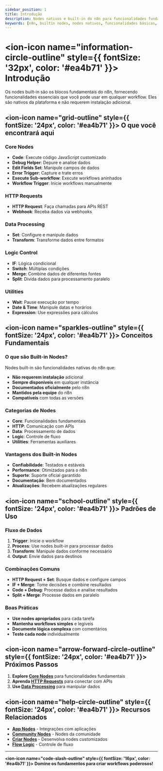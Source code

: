 ```yaml
---
sidebar_position: 1
title: Introdução
description: Nodes nativos e built-in do n8n para funcionalidades fundamentais
keywords: [n8n, builtin nodes, nodes nativos, funcionalidades básicas, core nodes]
---
```


# <ion-icon name="information-circle-outline" style={{ fontSize: '32px', color: '#ea4b71' }}></ion-icon> Introdução

Os nodes built-in são os blocos fundamentais do n8n, fornecendo funcionalidades essenciais que você pode usar em qualquer workflow. Eles são nativos da plataforma e não requerem instalação adicional.

## <ion-icon name="grid-outline" style={{ fontSize: '24px', color: '#ea4b71' }}></ion-icon> O que você encontrará aqui

### Core Nodes
- **Code**: Execute código JavaScript customizado
- **Debug Helper**: Depure e analise dados
- **Edit Fields Set**: Manipule campos de dados
- **Error Trigger**: Capture e trate erros
- **Execute Sub-workflow**: Execute workflows aninhados
- **Workflow Trigger**: Inicie workflows manualmente

### HTTP Requests
- **HTTP Request**: Faça chamadas para APIs REST
- **Webhook**: Receba dados via webhooks

### Data Processing
- **Set**: Configure e manipule dados
- **Transform**: Transforme dados entre formatos

### Logic Control
- **IF**: Lógica condicional
- **Switch**: Múltiplas condições
- **Merge**: Combine dados de diferentes fontes
- **Split**: Divida dados para processamento paralelo

### Utilities
- **Wait**: Pause execução por tempo
- **Date & Time**: Manipule datas e horários
- **Expression**: Use expressões para cálculos

## <ion-icon name="sparkles-outline" style={{ fontSize: '24px', color: '#ea4b71' }}></ion-icon> Conceitos Fundamentais

### O que são Built-in Nodes?
Nodes built-in são funcionalidades nativas do n8n que:

- **Não requerem instalação** adicional
- **Sempre disponíveis** em qualquer instância
- **Documentados oficialmente** pelo n8n
- **Mantidos pela equipe** do n8n
- **Compatíveis** com todas as versões

### Categorias de Nodes
- **Core**: Funcionalidades fundamentais
- **HTTP**: Comunicação com APIs
- **Data**: Processamento de dados
- **Logic**: Controle de fluxo
- **Utilities**: Ferramentas auxiliares

### Vantagens dos Built-in Nodes
- **Confiabilidade**: Testados e estáveis
- **Performance**: Otimizados para o n8n
- **Suporte**: Suporte oficial garantido
- **Documentação**: Bem documentados
- **Atualizações**: Recebem atualizações regulares

## <ion-icon name="school-outline" style={{ fontSize: '24px', color: '#ea4b71' }}></ion-icon> Padrões de Uso

### Fluxo de Dados
1. **Trigger**: Inicie o workflow
2. **Process**: Use nodes built-in para processar dados
3. **Transform**: Manipule dados conforme necessário
4. **Output**: Envie dados para destinos

### Combinações Comuns
- **HTTP Request + Set**: Busque dados e configure campos
- **IF + Merge**: Tome decisões e combine resultados
- **Code + Debug**: Processe dados e analise resultados
- **Split + Merge**: Processe dados em paralelo

### Boas Práticas
- **Use nodes apropriados** para cada tarefa
- **Mantenha workflows simples** e legíveis
- **Documente lógica complexa** com comentários
- **Teste cada node** individualmente

## <ion-icon name="arrow-forward-circle-outline" style={{ fontSize: '24px', color: '#ea4b71' }}></ion-icon> Próximos Passos

1. **Explore [Core Nodes](./core-nodes/)** para funcionalidades fundamentais
2. **Aprenda [HTTP Requests](./http-requests/)** para conectar com APIs
3. **Use [Data Processing](./data-processing/)** para manipular dados

## <ion-icon name="help-circle-outline" style={{ fontSize: '24px', color: '#ea4b71' }}></ion-icon> Recursos Relacionados

- **[App Nodes](../app-nodes/)** - Integrações com aplicações
- **[Community Nodes](../community-nodes/)** - Nodes da comunidade
- **[Criar Nodes](../criar-nodes/)** - Desenvolva nodes customizados
- **[Flow Logic](../../logica-e-dados/01-flow-logic/)** - Controle de fluxo

---

**<ion-icon name="code-slash-outline" style={{ fontSize: '16px', color: '#ea4b71' }}></ion-icon> Domine os fundamentos para criar workflows poderosos!**

